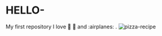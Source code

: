 # HELLO-
My first repository 
I love :football: :pizza: and :airplanes: .
![pizza-recipe](https://user-images.githubusercontent.com/97387101/148680078-d600d5f2-e84b-44c2-be92-e4b06ed623d7.jpeg)
